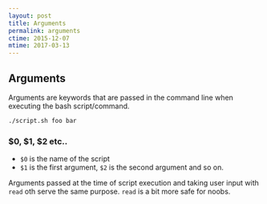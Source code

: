 ```yaml
---
layout: post
title: Arguments
permalink: arguments
ctime: 2015-12-07
mtime: 2017-03-13
---
```


Arguments
---
Arguments are keywords that are passed in the command line when executing the bash script/command.

```bash
./script.sh foo bar
```

### $0, $1, $2 etc..
- `$0` is the name of the script
- `$1` is the first argument, `$2` is the second argument and so on. 

Arguments passed at the time of script execution and taking user input with `read` oth serve the same purpose. `read` is a bit more safe for noobs.